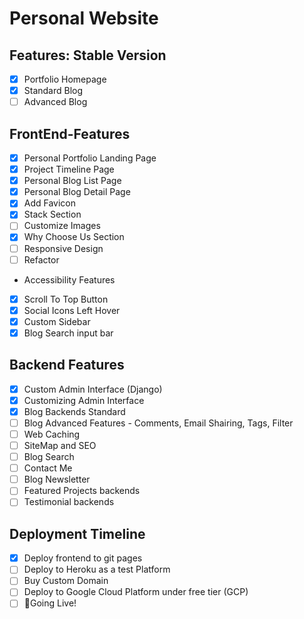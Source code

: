 # Personal Website

## Features: Stable Version

* [x] Portfolio Homepage
* [x] Standard Blog
* [ ] Advanced Blog

## FrontEnd-Features

* [x] Personal Portfolio Landing Page
* [x] Project Timeline Page
* [x] Personal Blog List Page
* [x] Personal Blog Detail Page
* [x] Add Favicon
* [x] Stack Section
* [ ] Customize Images
* [x] Why Choose Us Section
* [ ] Responsive Design
* [ ] Refactor

* Accessibility Features
* [x] Scroll To Top Button
* [x] Social Icons Left Hover
* [x] Custom Sidebar
* [x] Blog Search input bar

## Backend Features

* [x] Custom Admin Interface (Django)
* [x] Customizing Admin Interface
* [x] Blog Backends Standard
* [ ] Blog Advanced Features - Comments, Email Shairing, Tags, Filter
* [ ] Web Caching
* [ ] SiteMap and SEO
* [ ] Blog Search
* [ ] Contact Me
* [ ] Blog Newsletter
* [ ] Featured Projects backends
* [ ] Testimonial backends

## Deployment Timeline

* [x] Deploy frontend to git pages
* [ ] Deploy to Heroku as a test Platform
* [ ] Buy Custom Domain
* [ ] Deploy to Google Cloud Platform under free tier (GCP)
* [ ] 🚀Going Live!
